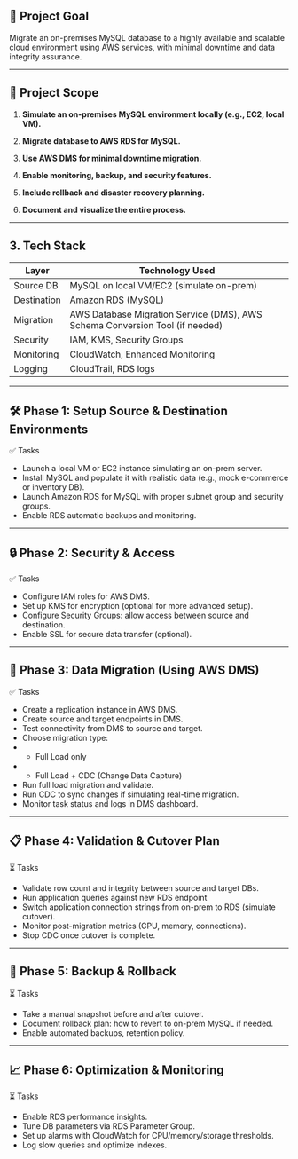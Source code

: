 
## 🎯 Project Goal

Migrate an on-premises MySQL database to a highly available and scalable cloud environment using AWS services, with minimal downtime and data integrity assurance.

---

## 🧠 Project Scope

1. **Simulate an on-premises MySQL environment locally (e.g., EC2, local VM).**  

2. **Migrate database to AWS RDS for MySQL.**  

3. **Use AWS DMS for minimal downtime migration.**  

4. **Enable monitoring, backup, and security features.**  

5. **Include rollback and disaster recovery planning.**  

6. **Document and visualize the entire process.**  

---

## 3. Tech Stack

| Layer                         | Technology Used                               |
|-------------------------------|-----------------------------------------------|
| Source DB       | MySQL on local VM/EC2 (simulate on-prem)                                    |
| Destination                | Amazon RDS (MySQL)                                           |
| Migration               | AWS Database Migration Service (DMS), AWS Schema Conversion Tool (if needed)  |
| Security                    | IAM, KMS, Security Groups                     |
| Monitoring              | CloudWatch, Enhanced Monitoring                                  |
| Logging                     | CloudTrail, RDS logs                  |

---

## 🛠️ Phase 1: Setup Source & Destination Environments

✅ Tasks
- Launch a local VM or EC2 instance simulating an on-prem server.
- Install MySQL and populate it with realistic data (e.g., mock e-commerce or inventory DB).
- Launch Amazon RDS for MySQL with proper subnet group and security groups.
- Enable RDS automatic backups and monitoring.

---

## 🔒 Phase 2: Security & Access

✅ Tasks

- Configure IAM roles for AWS DMS.
- Set up KMS for encryption (optional for more advanced setup).
- Configure Security Groups: allow access between source and destination.
- Enable SSL for secure data transfer (optional).

---

## 🔄 Phase 3: Data Migration (Using AWS DMS)

✅ Tasks

- Create a replication instance in AWS DMS.
- Create source and target endpoints in DMS.
- Test connectivity from DMS to source and target.
- Choose migration type:
- - Full Load only
- - Full Load + CDC (Change Data Capture)
- Run full load migration and validate.
- Run CDC to sync changes if simulating real-time migration.
- Monitor task status and logs in DMS dashboard.

---

## 📋 Phase 4: Validation & Cutover Plan

⏳ Tasks

- Validate row count and integrity between source and target DBs. 
- Run application queries against new RDS endpoint 
- Switch application connection strings from on-prem to RDS (simulate cutover).
- Monitor post-migration metrics (CPU, memory, connections).
- Stop CDC once cutover is complete.

---

## 🔁 Phase 5: Backup & Rollback

⏳ Tasks

- Take a manual snapshot before and after cutover. 
- Document rollback plan: how to revert to on-prem MySQL if needed. 
- Enable automated backups, retention policy.

---

## 📈 Phase 6: Optimization & Monitoring

⏳ Tasks

- Enable RDS performance insights. 
- Tune DB parameters via RDS Parameter Group. 
- Set up alarms with CloudWatch for CPU/memory/storage thresholds.
- Log slow queries and optimize indexes.